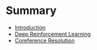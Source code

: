 # Summary

* [Introduction](README.md)
* [Deep Reinforcement Learning](deep-reinforcement-learning.md)
* [Coreference Resolution](coreference-resolution.md)

